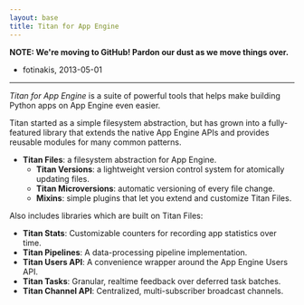 ```yaml
---
layout: base
title: Titan for App Engine
---
```


**NOTE: We're moving to GitHub! Pardon our dust as we move things over.**
- fotinakis, 2013-05-01

----

*Titan for App Engine* is a suite of powerful tools that helps make building Python apps on App Engine even easier.

Titan started as a simple filesystem abstraction, but has grown into a fully-featured library that extends the native App Engine APIs and provides reusable modules for many common patterns.

* **Titan Files**: a filesystem abstraction for App Engine.
  * **Titan Versions**: a lightweight version control system for atomically updating files.
  * **Titan Microversions**: automatic versioning of every file change.
  * **Mixins**: simple plugins that let you extend and customize Titan Files.

Also includes libraries which are built on Titan Files:
* **Titan Stats**: Customizable counters for recording app statistics over time.
* **Titan Pipelines**: A data-processing pipeline implementation.
* **Titan Users API**: A convenience wrapper around the App Engine Users API.
* **Titan Tasks**: Granular, realtime feedback over deferred task batches.
* **Titan Channel API**: Centralized, multi-subscriber broadcast channels.

